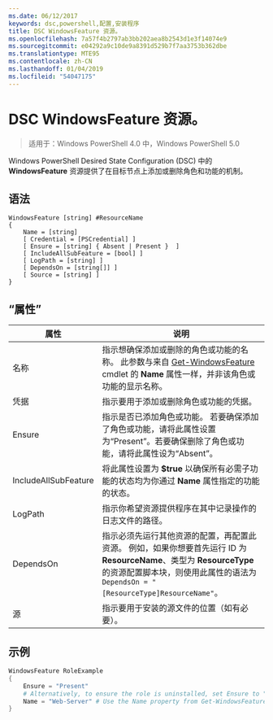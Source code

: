 ```yaml
---
ms.date: 06/12/2017
keywords: dsc,powershell,配置,安装程序
title: DSC WindowsFeature 资源。
ms.openlocfilehash: 7a57f4b2797ab3bb202aea8b2543d1e3f14074e9
ms.sourcegitcommit: e04292a9c10de9a8391d529b7f7aa3753b362dbe
ms.translationtype: MTE95
ms.contentlocale: zh-CN
ms.lasthandoff: 01/04/2019
ms.locfileid: "54047175"
---
```

# <a name="dsc-windowsfeature-resource"></a>DSC WindowsFeature 资源。

> 适用于：Windows PowerShell 4.0 中，Windows PowerShell 5.0

Windows PowerShell Desired State Configuration (DSC) 中的 **WindowsFeature** 资源提供了在目标节点上添加或删除角色和功能的机制。

## <a name="syntax"></a>语法

```
WindowsFeature [string] #ResourceName
{
    Name = [string]
    [ Credential = [PSCredential] ]
    [ Ensure = [string] { Absent | Present }  ]
    [ IncludeAllSubFeature = [bool] ]
    [ LogPath = [string] ]
    [ DependsOn = [string[]] ]
    [ Source = [string] ]
}
```

## <a name="properties"></a>“属性”

|  属性  |  说明   |
|---|---|
| 名称| 指示想确保添加或删除的角色或功能的名称。 此参数与来自 [Get-WindowsFeature](/powershell/module/servermanager/Get-WindowsFeature) cmdlet 的 __Name__ 属性一样，并非该角色或功能的显示名称。|
| 凭据| 指示要用于添加或删除角色或功能的凭据。|
| Ensure| 指示是否已添加角色或功能。 若要确保添加了角色或功能，请将此属性设置为“Present”。若要确保删除了角色或功能，请将此属性设为“Absent”。|
| IncludeAllSubFeature| 将此属性设置为 __$true__ 以确保所有必需子功能的状态均为你通过 __Name__ 属性指定的功能的状态。|
| LogPath| 指示你希望资源提供程序在其中记录操作的日志文件的路径。|
| DependsOn| 指示必须先运行其他资源的配置，再配置此资源。 例如，如果你想要首先运行 ID 为 __ResourceName__、类型为 __ResourceType__ 的资源配置脚本块，则使用此属性的语法为 `DependsOn = "[ResourceType]ResourceName"`。|
| 源| 指示要用于安装的源文件的位置（如有必要）。|

## <a name="example"></a>示例
```powershell
WindowsFeature RoleExample
{
    Ensure = "Present"
    # Alternatively, to ensure the role is uninstalled, set Ensure to "Absent"
    Name = "Web-Server" # Use the Name property from Get-WindowsFeature
}
```